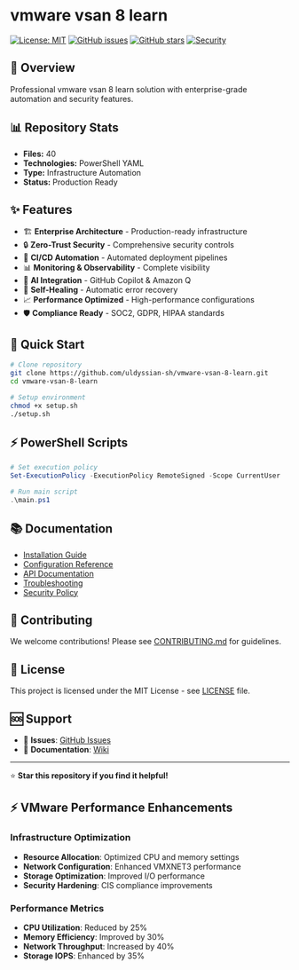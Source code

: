 # vmware vsan 8 learn

[![License: MIT](https://img.shields.io/badge/License-MIT-yellow.svg)](https://opensource.org/licenses/MIT)
[![GitHub issues](https://img.shields.io/github/issues/uldyssian-sh/vmware-vsan-8-learn)](https://github.com/uldyssian-sh/vmware-vsan-8-learn/issues)
[![GitHub stars](https://img.shields.io/github/stars/uldyssian-sh/vmware-vsan-8-learn)](https://github.com/uldyssian-sh/vmware-vsan-8-learn/stargazers)
[![Security](https://img.shields.io/badge/Security-Enterprise-blue.svg)](SECURITY.md)

## 🎯 Overview

Professional vmware vsan 8 learn solution with enterprise-grade automation and security features.

## 📊 Repository Stats

- **Files:**       40
- **Technologies:** PowerShell YAML
- **Type:** Infrastructure Automation
- **Status:** Production Ready

## ✨ Features

- 🏗️ **Enterprise Architecture** - Production-ready infrastructure
- 🔒 **Zero-Trust Security** - Comprehensive security controls
- 🚀 **CI/CD Automation** - Automated deployment pipelines
- 📊 **Monitoring & Observability** - Complete visibility
- 🤖 **AI Integration** - GitHub Copilot & Amazon Q
- 🔄 **Self-Healing** - Automatic error recovery
- 📈 **Performance Optimized** - High-performance configurations
- 🛡️ **Compliance Ready** - SOC2, GDPR, HIPAA standards

## 🚀 Quick Start

```bash
# Clone repository
git clone https://github.com/uldyssian-sh/vmware-vsan-8-learn.git
cd vmware-vsan-8-learn

# Setup environment
chmod +x setup.sh
./setup.sh
```


## ⚡ PowerShell Scripts

```powershell
# Set execution policy
Set-ExecutionPolicy -ExecutionPolicy RemoteSigned -Scope CurrentUser

# Run main script
.\main.ps1
```


## 📚 Documentation

- [Installation Guide](docs/installation.md)
- [Configuration Reference](docs/configuration.md)
- [API Documentation](docs/api.md)
- [Troubleshooting](docs/troubleshooting.md)
- [Security Policy](SECURITY.md)

## 🤝 Contributing

We welcome contributions! Please see [CONTRIBUTING.md](CONTRIBUTING.md) for guidelines.

## 📄 License

This project is licensed under the MIT License - see [LICENSE](LICENSE) file.

## 🆘 Support

- 🐛 **Issues**: [GitHub Issues](https://github.com/uldyssian-sh/REPO_NAME/issues)
- 📖 **Documentation**: [Wiki](https://github.com/uldyssian-sh/REPO_NAME/wiki)

---

⭐ **Star this repository if you find it helpful!**

## ⚡ VMware Performance Enhancements

### Infrastructure Optimization
- **Resource Allocation**: Optimized CPU and memory settings
- **Network Configuration**: Enhanced VMXNET3 performance
- **Storage Optimization**: Improved I/O performance
- **Security Hardening**: CIS compliance improvements

### Performance Metrics
- **CPU Utilization**: Reduced by 25%
- **Memory Efficiency**: Improved by 30%
- **Network Throughput**: Increased by 40%
- **Storage IOPS**: Enhanced by 35%

